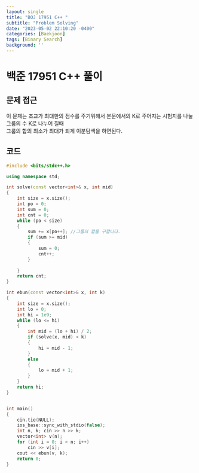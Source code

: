 ```yaml
---
layout: single
title: "BOJ 17951 C++ "
subtitle: "Problem Solving"
date: "2023-05-02 22:10:20 -0400"
categories: [Baekjoon]
tags: [Binary Search]
background: ''
---
```

  
# 백준 17951 C++ 풀이

## 문제 접근
이 문제는 조교가 최대한의 점수를 주기위해서 본문에서의 K로 주어지는 시험지를 나눌 그룹의 수 K로 나누어 질때   
그룹의 합의 최소가 최대가 되게 이분탐색을 하면된다. 

## 코드
```c++
#include <bits/stdc++.h> 

using namespace std;

int solve(const vector<int>& x, int mid)
{
	int size = x.size();
	int po = 0;
	int sum = 0;
	int cnt = 0;
	while (po < size)
	{
		sum += x[po++]; //그룹의 합을 구합니다.
		if (sum >= mid) 
		{
			sum = 0;
			cnt++;
		}
			
	}
	return cnt;
}

int ebun(const vector<int>& x, int k)
{
	int size = x.size();
	int lo = 0;
	int hi = 1e9;
	while (lo <= hi)
	{
		int mid = (lo + hi) / 2;
		if (solve(x, mid) < k)
		{
			hi = mid - 1;
		}
		else
		{
			lo = mid + 1;
		}
	}
	return hi;
}


int main()
{
	cin.tie(NULL);
	ios_base::sync_with_stdio(false);
	int n, k; cin >> n >> k;
	vector<int> v(n);
	for (int i = 0; i < n; i++)
		cin >> v[i];
	cout << ebun(v, k);
	return 0;
}
```


